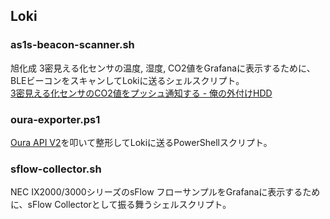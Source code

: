 ## Loki

### as1s-beacon-scanner.sh

旭化成 3密見える化センサの温度, 湿度, CO2値をGrafanaに表示するために、BLEビーコンをスキャンしてLokiに送るシェルスクリプト。  
[3密見える化センサのCO2値をプッシュ通知する - 俺の外付けHDD](https://nyanshiba.com/blog/co2-via-ble/#bluetoothctl)

### oura-exporter.ps1

[Oura API V2](https://cloud.ouraring.com/v2/docs#operation/Multiple_daily_readiness_Documents_v2_usercollection_daily_readiness_get)を叩いて整形してLokiに送るPowerShellスクリプト。

### sflow-collector.sh

NEC IX2000/3000シリーズのsFlow フローサンプルをGrafanaに表示するために、sFlow Collectorとして振る舞うシェルスクリプト。  
